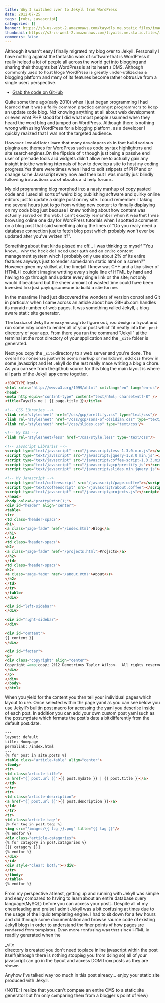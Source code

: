 ```yaml
---
title: Why I switched over to Jekyll from WordPress
date: 2012-07-25
tags: [ruby, javascript]
categories: []
banner: https://s3-us-west-2.amazonaws.com/taywils.me.static.files/images/post_banners_thumbnails/jekyllblog.JPG
thumbnail: https://s3-us-west-2.amazonaws.com/taywils.me.static.files/images/post_banners_thumbnails/jekyllblog.JPG
comments: false
---
```

Although it wasn't easy I finally migrated my blog over to Jekyll. Personally I have nothing against the fantastic work of software that is WordPress it really helped a lot of people all across the world get into blogging and sharing their thoughts but WordPress is at its heart a CMS. Although commonly used to host blogs WordPress is greatly under-utilized as a blogging platform and many of its features become rather obtrusive from a single users perspective.

<!-- more -->
- <a href="https://github.com/taywils/taywils.me">Grab the code on GitHub</a>

Quite some time ago(early 2010) when I just began programming I had learned that it was a fairly common practice amongst programmers to keep an update code blog.
Not knowing anything at all about web development or even what PHP stood for I did what most people assumed when they heard the word blog and jumped on WordPress.
Although there is nothing wrong with using WordPress for a blogging platform, as a developer I quickly realized that I was not the targeted audience.

However I would later learn that many developers do in fact build various plugins and themes for WordPress such as code syntax highlighters and site search engines.On the flipside of it though just being a passive end user of premade tools and widgets didn't allow me to actually gain any insight into the working internals of how to develop a site to host my coding progress.Yes there were times when I had to edit snippets of PHP and or change some Javascript every now and then but I was mostly just blindly following instructions out of ebooks and help forums.

My old programming blog morphed into a nasty mashup of copy pasted code and I used all sorts of weird blog publishing software and quirky online editors just to update a single post on my site.
I could remember it taking me several hours just to go from writing new content to finnally displaying on my code blog just because I knew nothing about how content was actually served on the web.
I can't exactly remember when it was that I was browsing online one day for WordPress tutorials when I spotted a comment on a blog post that said something along the lines of "Do you really need a database connection just to fetch blog post which probably won't ever be updated after you've written it?". 

Something about that kinda pissed me off... I was thinking to myself "You know... why the heck do I need user auth and an entire content management system which I probably only use about 2% of its entire features anyways just to render some damn static html on a screen?"
However given my skillset at the time(all I knew was C++ and a tiny sliver of HTML) I couldn't imagine writting every single line of HTML by hand and having to go through and update every single link on the site; not only would it be absurd but the sheer amount of wasted time could have been invested into just paying someone to build a site for me.

In the meantime I had just discovered the wonders of version control and Git in particular when I came across an article about how GitHub.com handles its myraid number of web pages.
It was something called Jekyll, a blog aware static site generator.

The basics of Jekyll are easy enough to figure out, you design a layout and run some ruby code to render all of your post which fit neatly into the `_post` directory of your app.
From there you run the command "Jekyll" at the terminal at the root directory of your application and the `_site` folder is generated.

Next you copy the `_site` directory to a web server and you're done.
The overall no nonsense just write some markup or markdown, add css throw in some javascript and let Jekyll do the rest really made writing a blog a chore.
As you can see from the github source for this blog the main layout is where all parts of the Jekyll app come together.

```html
<!DOCTYPE html>
<html xmlns="http://www.w3.org/1999/xhtml" xml:lang="en" lang="en-us">
<head>
<meta http-equiv="content-type" content="text/html; charset=utf-8" />
<title>Taywils.me | {{ page.title }}</title>

<!-- CSS libraries -->
<link rel="stylesheet" href="/css/gcp/prettify.css" type="text/css"/> 
<link rel="stylesheet" href="/css/gcp/sons-of-obsidian.css" type="text/css"/> 
<link rel="stylesheet" href="/css/slides.css" type="text/css"/>

<!-- My CSS -->
<link rel="stylesheet/less" href="/css/style.less" type="text/css"/>

<!-- Javscript Libraries -->
<script type="text/javascript" src="/javascript/less-1.3.0.min.js"></script>
<script type="text/javascript" src="/javascript/jquery-1.8.0.min.js"></script>
<script type="text/javascript" src="/javascript/coffee-script-1.3.3.min.js"></script>
<script type="text/javascript" src="/javascript/gcp/prettify.js"></script>
<script type="text/javascript" src="/javascript/slides.min.jquery.js"></script>

<!-- My Javascript -->
<script type="text/coffeescript" src="/javascript/page.coffee"></script>
<script type="text/coffeescript" src="/javascript/about.coffee"></script>
<script type="text/javascript" src="/javascript/projects.js"></script>
</head>
<body onload="prettyPrint();">
<div id="header" align="center">
<table>
<tr>
<td class="header-space">
<h1>
<a class="page-fade" href="/index.html">Blog</a>
</h1>
</td>
<td class="header-space">
<h2>
<a class="page-fade" href="/projects.html">Projects</a>
</h2>
</td>
<td class="header-space">
<h2>
<a class="page-fade" href="/about.html">About</a>
</h2>
</td>
</tr>
</table>
</div>

<div id="left-sidebar">
</div>

<div id="right-sidebar">
</div>

<div id="content">
{{ content }}
</div>

<div id="footer">
<p>
<div class="copyright" align="center">
Copyright &amp;copy; 2012 Demetrious Taylor Wilson.  All rights reserved.
</div>
</p>
</div>
</body>
</html>
```
When you yield for the content you then tell your individual pages which layout to use.
Once selected within the page yaml as you can see below you use Jekyll's builtin post macro for accessing the yaml you describe inside of each post.
In addition you can add your own custom post yaml such as the post.mydate which formats the post's date a bit differently from the default post.date.
```html
---
layout: default
title: Homepage
permalink: /index.html
---
{% for post in site.posts %}
<table class="article-table" align="center">
<tbody>
<tr>
<td class="article-title">
<a href="{{ post.url }}">{{ post.mydate }} | {{ post.title }}</a>
</td>
</tr>
<tr>
<td class="article-description">
<a href="{{ post.url }}">{{ post.description }}</a>
</td>
</tr>
<tr>
<td class="article-tags">
{% for tag in post.tags %}
<img src="/images/{{ tag }}.png" title="{{ tag }}"/>
{% endfor %}
<div class="article-catagories">
{% for catagory in post.catagories %}
[{{ catagory }}]
{% endfor %}
</div>
</td>
<div style="clear: both;"></div>
</tr>
</tbody>
</table>
{% endfor %}
```
From my perspective at least, getting up and running with Jekyll was simple and easy compared to having to learn about an entire database query language(MySQL) before you can access your posts.
Despite all of my cheerleading and praise I admit Jekyll was a bit confusing at times due to the usage of the liquid templating engine.
I had to sit down for a few hours and did through some documentation and browse source code of existing Jekyll blogs in order to understand the finer points of how pages are rendered from templates.
Even more confusing was that since HTML is readily generated when the <div>_site</div> directory is created you don't need to place inline javascript within the post itself(although there is nothing stopping you from doing so) all of your javascript can go in the layout and access DOM from posts as they are shown.

Anyhow I've talked way too much in this post already... enjoy your static site produced with Jekyll.

(NOTE: I realize that you can't compare an entire CMS to a static site generator but I'm only comparing them from a blogger's point of view)
